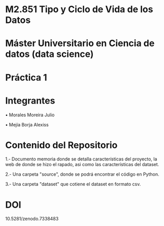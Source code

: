 # M2.851 Tipo y Ciclo de Vida de los Datos

# Máster Universitario en Ciencia de datos (data science)

# Práctica 1

# Integrantes
•	Morales Moreira Julio

•	Mejía Borja Alexiss

# Contenido del Repositorio
 1.- Documento memoria donde se detalla  características del proyecto, la web de donde se hizo el rapado, asi como las características del dataset.
 
 2.- Una carpeta "source", donde se podrá encontrar el código en Python.
 
 3.- Una carpeta "dataset" que cotiene el dataset en formato csv.
 

# DOI

10.5281/zenodo.7338483

